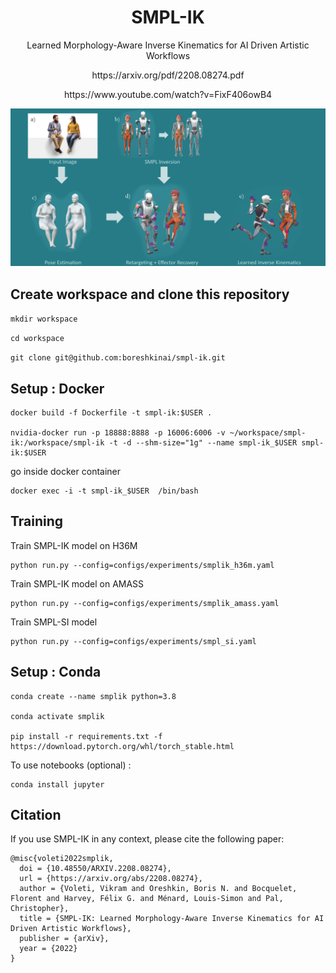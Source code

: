 <p align="center">
  <h1 align="center">SMPL-IK</h1>

  <p align="center">
    Learned Morphology-Aware Inverse Kinematics for AI Driven Artistic Workflows <br>
  </p>
  
  <p align="center">
    https://arxiv.org/pdf/2208.08274.pdf <br>
  </p>
  <p align="center">
    https://www.youtube.com/watch?v=FixF406owB4 <br>
  </p>
  
</p>

![Alt Text](./fig/teaser.png)

## Create workspace and clone this repository

```mkdir workspace```

```cd workspace```

```git clone git@github.com:boreshkinai/smpl-ik.git```


## Setup : Docker

```
docker build -f Dockerfile -t smpl-ik:$USER .

nvidia-docker run -p 18888:8888 -p 16006:6006 -v ~/workspace/smpl-ik:/workspace/smpl-ik -t -d --shm-size="1g" --name smpl-ik_$USER smpl-ik:$USER
```
go inside docker container
```
docker exec -i -t smpl-ik_$USER  /bin/bash 
```

## Training

Train SMPL-IK model on H36M 
```
python run.py --config=configs/experiments/smplik_h36m.yaml
```
Train SMPL-IK model on AMASS 
```
python run.py --config=configs/experiments/smplik_amass.yaml
```
Train SMPL-SI model 
```
python run.py --config=configs/experiments/smpl_si.yaml
```

## Setup : Conda
```
conda create --name smplik python=3.8

conda activate smplik 

pip install -r requirements.txt -f https://download.pytorch.org/whl/torch_stable.html
```
To use notebooks (optional) :
```
conda install jupyter
```


## Citation

If you use SMPL-IK in any context, please cite the following paper:

```
@misc{voleti2022smplik,
  doi = {10.48550/ARXIV.2208.08274},
  url = {https://arxiv.org/abs/2208.08274},
  author = {Voleti, Vikram and Oreshkin, Boris N. and Bocquelet, Florent and Harvey, Félix G. and Ménard, Louis-Simon and Pal, Christopher},
  title = {SMPL-IK: Learned Morphology-Aware Inverse Kinematics for AI Driven Artistic Workflows},
  publisher = {arXiv},
  year = {2022}
}

```
